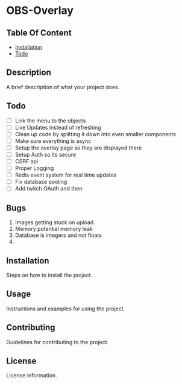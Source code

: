# OBS-Overlay


## Table Of Content

- [Installation](#installation)
- [Todo](#todo)




## Description
A brief description of what your project does.

## Todo
- [ ] Link the menu to the objects
- [ ] Live Updates instead of refreshing
- [ ] Clean up code by splitting it down into even smaller components
- [ ] Make sure everything is async
- [ ] Setup the overlay page so they are displayed there
- [ ] Setup Auth so its secure
- [ ] CSRF api 
- [ ] Proper Logging
- [ ] Redis event system for real time updates
- [ ] Fix database pooling 
- [ ] Add twitch OAuth and then 

## Bugs
1. Images getting stuck on upload
2. Memory potential memory leak
3. Database is integers and not floats
4. 


## Installation
Steps on how to install the project.

## Usage
Instructions and examples for using the project.

## Contributing
Guidelines for contributing to the project.

## License
License information.
